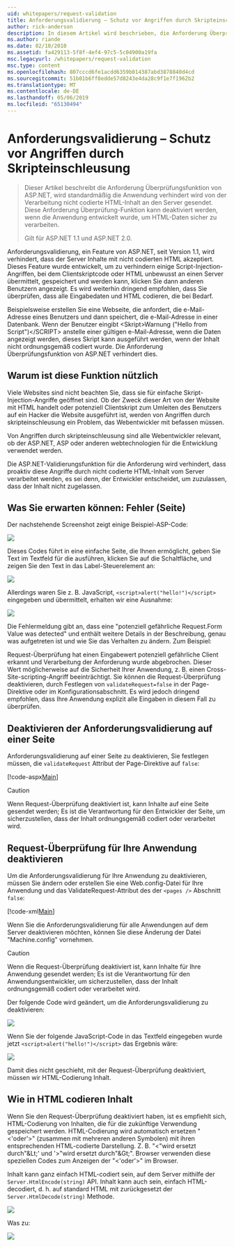 ```yaml
---
uid: whitepapers/request-validation
title: Anforderungsvalidierung – Schutz vor Angriffen durch Skripteinschleusung | Microsoft-Dokumentation
author: rick-anderson
description: In diesem Artikel wird beschrieben, die Anforderung Überprüfungsfunktion von ASP.NET, wird standardmäßig die Anwendung verhindert wird von der Verarbeitung nicht codierte HTML-Inhalt senden...
ms.author: riande
ms.date: 02/10/2010
ms.assetid: fa429113-5f8f-4ef4-97c5-5c04900a19fa
msc.legacyurl: /whitepapers/request-validation
msc.type: content
ms.openlocfilehash: 807cccd6fe1acdd6359b014387abd3878840d4cd
ms.sourcegitcommit: 51b01b6ff8edde57d8243e4da28c9f1e7f1962b2
ms.translationtype: MT
ms.contentlocale: de-DE
ms.lasthandoff: 05/06/2019
ms.locfileid: "65130494"
---
```

# <a name="request-validation---preventing-script-attacks"></a>Anforderungsvalidierung – Schutz vor Angriffen durch Skripteinschleusung

> Dieser Artikel beschreibt die Anforderung Überprüfungsfunktion von ASP.NET, wird standardmäßig die Anwendung verhindert wird von der Verarbeitung nicht codierte HTML-Inhalt an den Server gesendet. Diese Anforderung Überprüfung-Funktion kann deaktiviert werden, wenn die Anwendung entwickelt wurde, um HTML-Daten sicher zu verarbeiten.
> 
> Gilt für ASP.NET 1.1 und ASP.NET 2.0.

Anforderungsvalidierung, ein Feature von ASP.NET, seit Version 1.1, wird verhindert, dass der Server Inhalte mit nicht codierten HTML akzeptiert. Dieses Feature wurde entwickelt, um zu verhindern einige Script-Injection-Angriffen, bei dem Clientskriptcode oder HTML unbewusst an einen Server übermittelt, gespeichert und werden kann, klicken Sie dann anderen Benutzern angezeigt. Es wird weiterhin dringend empfohlen, dass Sie überprüfen, dass alle Eingabedaten und HTML codieren, die bei Bedarf.

Beispielsweise erstellen Sie eine Webseite, die anfordert, die e-Mail-Adresse eines Benutzers und dann speichert, die e-Mail-Adresse in einer Datenbank. Wenn der Benutzer eingibt &lt;Skript&gt;Warnung ("Hello from Script")&lt;/SCRIPT&gt; anstelle einer gültigen e-Mail-Adresse, wenn die Daten angezeigt werden, dieses Skript kann ausgeführt werden, wenn der Inhalt nicht ordnungsgemäß codiert wurde. Die Anforderung Überprüfungsfunktion von ASP.NET verhindert dies.

## <a name="why-this-feature-is-useful"></a>Warum ist diese Funktion nützlich

Viele Websites sind nicht beachten Sie, dass sie für einfache Skript-Injection-Angriffe geöffnet sind. Ob der Zweck dieser Art von der Website mit HTML handelt oder potenziell Clientskript zum Umleiten des Benutzers auf ein Hacker die Website ausgeführt ist, werden von Angriffen durch skripteinschleusung ein Problem, das Webentwickler mit befassen müssen.

Von Angriffen durch skripteinschleusung sind alle Webentwickler relevant, ob der ASP.NET, ASP oder anderen webtechnologien für die Entwicklung verwendet werden.

Die ASP.NET-Validierungsfunktion für die Anforderung wird verhindert, dass proaktiv diese Angriffe durch nicht codierte HTML-Inhalt vom Server verarbeitet werden, es sei denn, der Entwickler entscheidet, um zuzulassen, dass der Inhalt nicht zugelassen.

## <a name="what-to-expect-error-page"></a>Was Sie erwarten können: Fehler (Seite)

Der nachstehende Screenshot zeigt einige Beispiel-ASP-Code:

![](request-validation/_static/image1.png)

Dieses Codes führt in eine einfache Seite, die Ihnen ermöglicht, geben Sie Text im Textfeld für die ausführen, klicken Sie auf die Schaltfläche, und zeigen Sie den Text in das Label-Steuerelement an:

![](request-validation/_static/image2.png)

Allerdings waren Sie z. B. JavaScript, `<script>alert("hello!")</script>` eingegeben und übermittelt, erhalten wir eine Ausnahme:

![](request-validation/_static/image3.png)

Die Fehlermeldung gibt an, dass eine "potenziell gefährliche Request.Form Value was detected" und enthält weitere Details in der Beschreibung, genau was aufgetreten ist und wie Sie das Verhalten zu ändern. Zum Beispiel:

Request-Überprüfung hat einen Eingabewert potenziell gefährliche Client erkannt und Verarbeitung der Anforderung wurde abgebrochen. Dieser Wert möglicherweise auf die Sicherheit Ihrer Anwendung, z. B. einen Cross-Site-scripting-Angriff beeinträchtigt. Sie können die Request-Überprüfung deaktivieren, durch Festlegen von `validateRequest=false` in der Page-Direktive oder im Konfigurationsabschnitt. Es wird jedoch dringend empfohlen, dass Ihre Anwendung explizit alle Eingaben in diesem Fall zu überprüfen.

## <a name="disabling-request-validation-on-a-page"></a>Deaktivieren der Anforderungsvalidierung auf einer Seite

Anforderungsvalidierung auf einer Seite zu deaktivieren, Sie festlegen müssen, die `validateRequest` Attribut der Page-Direktive auf `false`:

[!code-aspx[Main](request-validation/samples/sample1.aspx)]

> [!CAUTION]
> Wenn Request-Überprüfung deaktiviert ist, kann Inhalte auf eine Seite gesendet werden; Es ist die Verantwortung für den Entwickler der Seite, um sicherzustellen, dass der Inhalt ordnungsgemäß codiert oder verarbeitet wird.

## <a name="disabling-request-validation-for-your-application"></a>Request-Überprüfung für Ihre Anwendung deaktivieren

Um die Anforderungsvalidierung für Ihre Anwendung zu deaktivieren, müssen Sie ändern oder erstellen Sie eine Web.config-Datei für Ihre Anwendung und das ValidateRequest-Attribut des der `<pages />` Abschnitt `false`:

[!code-xml[Main](request-validation/samples/sample2.xml)]

Wenn Sie die Anforderungsvalidierung für alle Anwendungen auf dem Server deaktivieren möchten, können Sie diese Änderung der Datei "Machine.config" vornehmen.

> [!CAUTION]
> Wenn die Request-Überprüfung deaktiviert ist, kann Inhalte für Ihre Anwendung gesendet werden; Es ist die Verantwortung für den Anwendungsentwickler, um sicherzustellen, dass der Inhalt ordnungsgemäß codiert oder verarbeitet wird.

Der folgende Code wird geändert, um die Anforderungsvalidierung zu deaktivieren:

![](request-validation/_static/image4.png)

Wenn Sie der folgende JavaScript-Code in das Textfeld eingegeben wurde jetzt `<script>alert("hello!")</script>` das Ergebnis wäre:

![](request-validation/_static/image5.png)

Damit dies nicht geschieht, mit der Request-Überprüfung deaktiviert, müssen wir HTML-Codierung Inhalt.

## <a name="how-to-html-encode-content"></a>Wie in HTML codieren Inhalt

Wenn Sie den Request-Überprüfung deaktiviert haben, ist es empfiehlt sich, HTML-Codierung von Inhalten, die für die zukünftige Verwendung gespeichert werden. HTML-Codierung wird automatisch ersetzen "&lt;'oder'&gt;" (zusammen mit mehreren anderen Symbolen) mit ihren entsprechenden HTML-codierte Darstellung. Z. B. "&lt;"wird ersetzt durch"&amp;Lt;' und '&gt;"wird ersetzt durch"&amp;Gt;". Browser verwenden diese speziellen Codes zum Anzeigen der "&lt;'oder'&gt;" im Browser.

Inhalt kann ganz einfach HTML-codiert sein, auf dem Server mithilfe der `Server.HtmlEncode(string)` API. Inhalt kann auch sein, einfach HTML-decodiert, d. h. auf standard HTML mit zurückgesetzt der `Server.HtmlDecode(string)` Methode.

![](request-validation/_static/image6.png)

Was zu:

![](request-validation/_static/image7.png)
